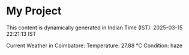 # My Project

This content is dynamically generated in Indian Time (IST): 2025-03-15 22:21:13 IST


Current Weather in Coimbatore:
Temperature: 27.88 °C
Condition: haze
